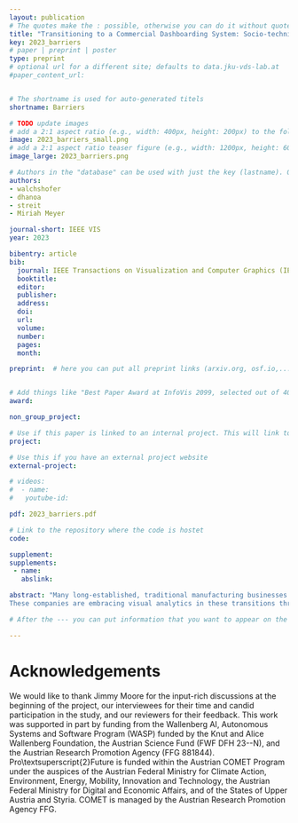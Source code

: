 ```yaml
---
layout: publication
# The quotes make the : possible, otherwise you can do it without quotes
title: "Transitioning to a Commercial Dashboarding System: Socio-technical Observations and Opportunities"
key: 2023_barriers
# paper | preprint | poster
type: preprint
# optional url for a different site; defaults to data.jku-vds-lab.at
#paper_content_url: 


# The shortname is used for auto-generated titels
shortname: Barriers

# TODO update images
# add a 2:1 aspect ratio (e.g., width: 400px, height: 200px) to the folder /assets/images/papers/
image: 2023_barriers_small.png
# add a 2:1 aspect ratio teaser figure (e.g., width: 1200px, height: 600px) to the folder /assets/images/papers/
image_large: 2023_barriers.png

# Authors in the "database" can be used with just the key (lastname). Others can be written properly.
authors:
- walchshofer
- dhanoa
- streit
- Miriah Meyer

journal-short: IEEE VIS
year: 2023

bibentry: article
bib:
  journal: IEEE Transactions on Visualization and Computer Graphics (IEEE VIS '23, to appear)
  booktitle: 
  editor: 
  publisher: 
  address: 
  doi: 
  url: 
  volume: 
  number: 
  pages: 
  month:

preprint:  # here you can put all preprint links (arxiv.org, osf.io,...)


# Add things like "Best Paper Award at InfoVis 2099, selected out of 4000 submissions"
award:

non_group_project:

# Use if this paper is linked to an internal project. This will link to the project site
project: 

# Use this if you have an external project website
external-project:

# videos:
#  - name:
#   youtube-id:

pdf: 2023_barriers.pdf

# Link to the repository where the code is hostet
code:

supplement:
supplements:
 - name:
   abslink:

abstract: "Many long-established, traditional manufacturing businesses are becoming more digital and data-driven to improve their production. 
These companies are embracing visual analytics in these transitions through their adoption of commercial dashboarding systems. Although a number of studies have looked at the technical challenges of adopting these systems, very few have focused on the socio-technical issues that arise. In this paper, we report on the results of an interview study with 17 participants working in a range of roles at a long-established, traditional manufacturing company as they adopted Microsoft Power BI. The results highlight a number of socio-technical challenges the employees faced, including difficulties in training, using and creating dashboards, and transitioning to a modern digital company. Based on these results, we propose a number of opportunities for both companies and visualization researchers to improve these difficult transitions, as well as opportunities for rethinking how we design dashboarding systems for real-world use."

# After the --- you can put information that you want to appear on the website using markdown formatting or HTML. A good example are acknowledgements, extra references, an erratum, etc.

---
```


# Acknowledgements
We would like to thank Jimmy Moore for the input-rich discussions at the beginning of the project, our interviewees for their time and candid participation in the study, and our reviewers for their feedback. This work was supported in part by funding from the Wallenberg AI, Autonomous Systems and Software Program (WASP) funded by the Knut and Alice Wallenberg Foundation, the Austrian Science Fund (FWF DFH 23--N), and the Austrian Research Promotion Agency (FFG 881844). Pro\textsuperscript{2}Future is funded within the Austrian COMET Program under the auspices of the Austrian Federal Ministry for Climate Action, Environment, Energy, Mobility, Innovation and Technology, the Austrian Federal Ministry for Digital and Economic Affairs, and of the States of Upper Austria and Styria. COMET is managed by the Austrian Research Promotion Agency FFG.